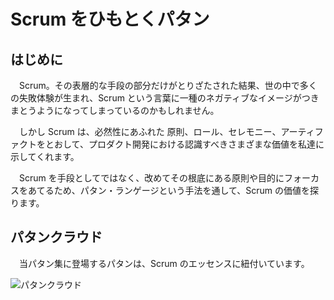 # Scrum をひもとくパタン

## はじめに
　Scrum。その表層的な手段の部分だけがとりざたされた結果、世の中で多くの失敗体験が生まれ、Scrum という言葉に一種のネガティブなイメージがつきまとうようになってしまっているのかもしれません。

　しかし Scrum は、必然性にあふれた 原則、ロール、セレモニー、アーティファクトをとおして、プロダクト開発における認識すべきさまざまな価値を私達に示してくれます。

　Scrum を手段としてではなく、改めてその根底にある原則や目的にフォーカスをあてるため、パタン・ランゲージという手法を通して、Scrum の価値を探ります。


## パタンクラウド
　当パタン集に登場するパタンは、Scrum のエッセンスに紐付いています。

![パタンクラウド](https://www.dropbox.com/s/5ufudiwtec2245x/cloud-of-scrum-patterns.png.png?dl=1)
